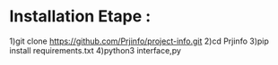 # Installation Etape :
1)git clone https://github.com/Prjinfo/project-info.git
2)cd Prjinfo
3)pip install requirements.txt
4)python3 interface,py
